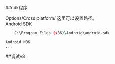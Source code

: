 
##ndk程序

Options/Cross platform/ 这里可以设置路径。    
    Android SDK  
```bash 
    C:\Program Files (x86)\Android\android-sdk
```
    Android NDK  
    ...
    
##调试v8
